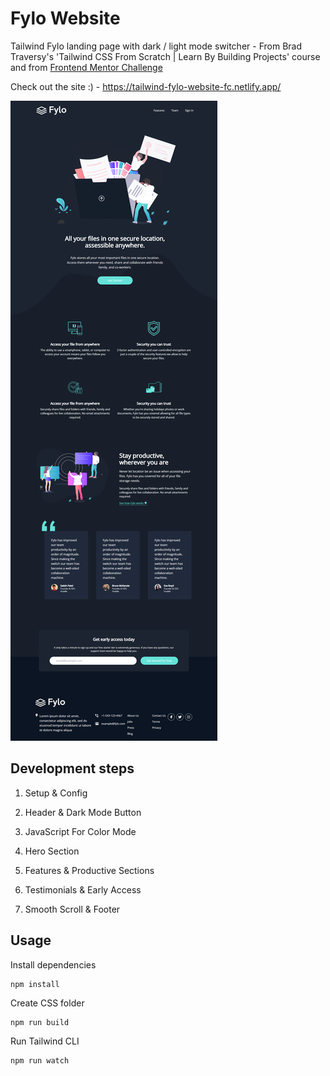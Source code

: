# Fylo Website

Tailwind Fylo landing page with dark / light mode switcher - From Brad Traversy's 'Tailwind CSS From Scratch | Learn By Building Projects' course and from [Frontend Mentor Challenge](https://www.frontendmentor.io/challenges/loopstudios-landing-page-N88J5Onjw)

Check out the site :) - https://tailwind-fylo-website-fc.netlify.app/

![Alt text](images/fylo.png)

## Development steps

1. Setup & Config

2. Header & Dark Mode Button

3. JavaScript For Color Mode

4. Hero Section

5. Features & Productive Sections

6. Testimonials & Early Access

7. Smooth Scroll & Footer 

## Usage

Install dependencies

```
npm install
```

Create CSS folder

```
npm run build
```

Run Tailwind CLI

```
npm run watch
```

